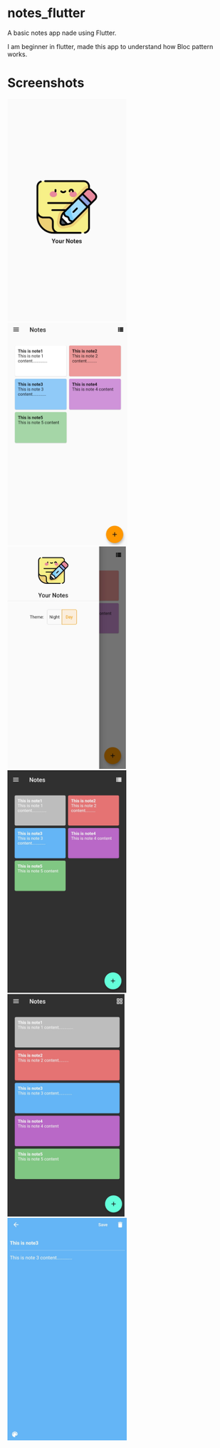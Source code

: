 # notes_flutter

A basic notes app nade using Flutter.

I am beginner in flutter, made this app to understand how Bloc pattern works.

# Screenshots

<img height="500" src="screenshots/ss1.jpg"/>
<img height="500" src="screenshots/ss2.jpg"/>
<img height="500" src="screenshots/ss3.jpg"/>
<img height="500" src="screenshots/ss4.jpg"/>
<img height="500" src="screenshots/ss5.jpg"/>
<img height="500" src="screenshots/ss6.jpg"/>

